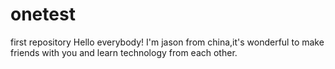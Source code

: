 # onetest
first repository
Hello everybody! I'm jason from china,it's wonderful to make friends with you and learn technology from each other.

